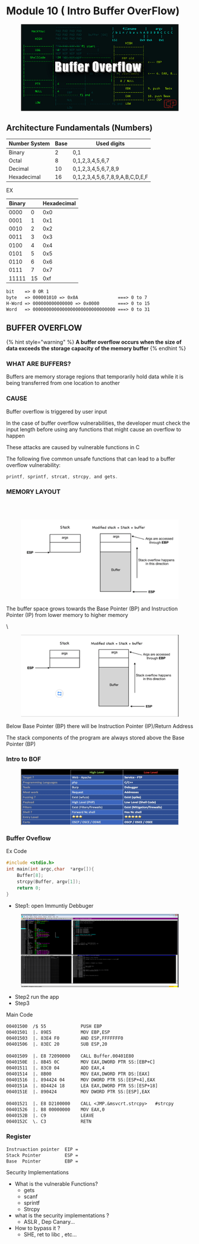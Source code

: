 # Module 10 ( Intro Buffer OverFlow)

<figure><img src="../../.gitbook/assets/image (1) (1) (1) (1) (1) (1) (1) (1) (1) (1) (1) (1) (1) (1) (1) (1) (1).png" alt=""><figcaption></figcaption></figure>

## Architecture Fundamentals (Numbers)



| Number System | Base | Used digits                     |
| ------------- | ---- | ------------------------------- |
| Binary        | 2    | 0,1                             |
| Octal         | 8    | 0,1,2,3,4,5,6,7                 |
| Decimal       | 10   | 0,1,2,3,4,5,6,7,8,9             |
| Hexadecimal   | 16   | 0,1,2,3,4,5,6,7,8,9,A,B,C,D,E,F |

EX

| Binary |    | Hexadecimal |
| ------ | -- | ----------- |
| 0000   | 0  | 0x0         |
| 0001   | 1  | 0x1         |
| 0010   | 2  | 0x2         |
| 0011   | 3  | 0x3         |
| 0100   | 4  | 0x4         |
| 0101   | 5  | 0x5         |
| 0110   | 6  | 0x6         |
| 0111   | 7  | 0x7         |
| 11111  | 15 | 0xf         |

```
bit    => 0 OR 1
byte   => 000001010 => 0x0A               ===> 0 to 7
H-Word => 000000000000000 => 0x0000       ===> 0 to 15
Word   => 0000000000000000000000000000000 ===> 0 to 31

```



## BUFFER OVERFLOW <a href="#a79b" id="a79b"></a>

{% hint style="warning" %}
**A buffer overflow occurs when the size of data exceeds the storage capacity of the memory buffer**
{% endhint %}

### WHAT ARE BUFFERS? <a href="#id-6ef2" id="id-6ef2"></a>

Buffers are memory storage regions that temporarily hold data while it is being transferred from one location to another

### CAUSE  <a href="#id-87d5" id="id-87d5"></a>

Buffer overflow is triggered by user input

In the case of buffer overflow vulnerabilities, the developer must check the input length before using any functions that might cause an overflow to happen

These attacks are caused by vulnerable functions in C

The following five common unsafe functions that can lead to a buffer overflow vulnerability:

```c
printf, sprintf, strcat, strcpy, and gets.
```

### MEMORY LAYOUT <a href="#a79b" id="a79b"></a>

\
[\
](https://aidenpearce369.medium.com/?source=post\_page-----670765bf405a--------------------------------)

<figure><img src="../../.gitbook/assets/image (1) (1) (1) (1) (1) (1) (1) (1) (1) (1) (1) (1) (1) (1) (1) (1) (1) (1).png" alt=""><figcaption></figcaption></figure>

The buffer space grows towards the Base Pointer (BP) and Instruction Pointer (IP) from lower memory to higher memory

\


<figure><img src="../../.gitbook/assets/image (138).png" alt=""><figcaption></figcaption></figure>

Below Base Pointer (BP) there will be Instruction Pointer (IP)/Return Address

The stack components of the program are always stored above the Base Pointer (BP)



### Intro to BOF

<figure><img src="../../.gitbook/assets/image (11) (1).png" alt=""><figcaption></figcaption></figure>

### Buffer Oveflow&#x20;

Ex  Code&#x20;

```c
#include <stdio.h>
int main(int argc,char  *argv[]){
    Buffer[8];
    strcpy(Buffer, argv[1]);
    return 0;
}
```

* Step1: open Immuntiy Debbuger&#x20;

<figure><img src="../../.gitbook/assets/image (137).png" alt=""><figcaption></figcaption></figure>

* Step2 run the app
* Step3&#x20;

Main Code&#x20;

```asm6502
00401500  /$ 55             PUSH EBP
00401501  |. 89E5           MOV EBP,ESP
00401503  |. 83E4 F0        AND ESP,FFFFFFF0
00401506  |. 83EC 20        SUB ESP,20

00401509  |. E8 72090000    CALL Buffer.00401E80
0040150E  |. 8B45 0C        MOV EAX,DWORD PTR SS:[EBP+C]             
00401511  |. 83C0 04        ADD EAX,4                               
00401514  |. 8B00           MOV EAX,DWORD PTR DS:[EAX]              
00401516  |. 894424 04      MOV DWORD PTR SS:[ESP+4],EAX            
0040151A  |. 8D4424 18      LEA EAX,DWORD PTR SS:[ESP+18]            
0040151E  |. 890424         MOV DWORD PTR SS:[ESP],EAX
               
00401521  |. E8 D2100000    CALL <JMP.&msvcrt.strcpy>   #strcpy           
00401526  |. B8 00000000    MOV EAX,0
0040152B  |. C9             LEAVE
0040152C  \. C3             RETN
```

### Register

```asm6502
Instruaction pointer  EIP = 
Stack Pointer         ESP = 
Base  Pointer         EBP =
```











Security Implementations

* What is the vulnerable Functions?
  * gets
  * scanf
  * sprintf
  * Strcpy
* what is the security implementations ?
  * ASLR , Dep Canary...
* How to bypass it ?
  * SHE, ret to libc , etc...
